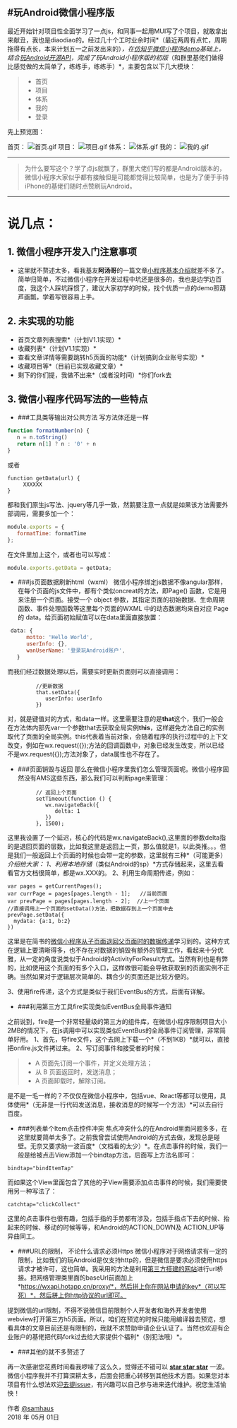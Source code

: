 
#玩Android微信小程序版
------
最近开始针对项目性全面学习了一点js，和同事一起用MUI写了个项目，就敢拿出来献丑，我也是diaodiao的。经过几十个工时业余时间*（最近两周有点忙，周期拖得有点长，本来计划五一之前发出来的）*，在[仿知乎微信小程序demo](https://github.com/RebeccaHanjw/weapp-wechat-zhihu)基础上，结合[玩Android开源API](https://www.zybuluo.com/cmd/)，完成了玩Android小程序版的初版*（和群里基佬们做得比感觉做的太简单了，练练手，练练手）*，主要包含以下几大模块：

> * 首页
> * 项目
> * 体系
> * 我的
> * 登录


先上预览图：

首页：
![首页.gif](https://upload-images.jianshu.io/upload_images/4332108-1507d7a3f1019d13.gif?imageMogr2/auto-orient/strip)
项目：
![项目.gif](https://upload-images.jianshu.io/upload_images/4332108-b21c8c3fe4995eb9.gif?imageMogr2/auto-orient/strip)
体系：
![体系.gif](https://upload-images.jianshu.io/upload_images/4332108-1efd0e4a1e5ebfbd.gif?imageMogr2/auto-orient/strip)
我的：
![我的.gif](https://upload-images.jianshu.io/upload_images/4332108-86cac187b5a45439.gif?imageMogr2/auto-orient/strip)


------

> 为什么要写这个？学了点js就飘了，群里大佬们写的都是Android版本的，微信小程序大家似乎都有接触但是可能都觉得比较简单，也是为了便于手持iPhone的基佬们随时点赞刷玩Android。

------

# 说几点：
## 1. 微信小程序开发入门注意事项

- 这里就不赘述太多，看我基友**阿汤哥**的一篇文章[小程序基本介绍](https://www.jianshu.com/p/028addf07971)就差不多了。简单归简单，不过微信小程序在开发过程中坑还是很多的，我也是边学边百度，我这个人踩坑踩惯了，建议大家初学的时候，找个优质一点的demo照葫芦画瓢，学着写很容易上手。

## 2. 未实现的功能

-  首页文章列表搜索*（计划V1.1实现）*
-  收藏列表*（计划V1.1实现）*
-  查看文章详情等需要跳转h5页面的功能*（计划搞到企业账号实现）*
-  收藏项目等*（目前已实现收藏文章）*
-  剩下的你们提，我做不出来*（或者没时间）*你们fork去

## 3. 微信小程序代码写法的一些特点

- ###工具类等输出对公共方法
写方法体还是一样
```js
function formatNumber(n) {
   n = n.toString()
   return n[1] ? n : '0' + n
}
```
或者
```JS
function getData(url) {
     XXXXXX
}
```
都和我们原生js写法、jquery等几乎一致，然鹅要注意一点就是如果该方法需要外部调用，需要多加一个：
```js
module.exports = {
   formatTime: formatTime
};
```
在文件里加上这个，或者也可以写成：
``` js
module.exports.getData = getData;
```
- ###js页面数据刷新html（wxml）
微信小程序绑定js数据不像angular那样，在每个页面的js文件中，都有个类似oncreat的方法，即Page() 函数，它是用来注册一个页面。接受一个 object 参数，其指定页面的初始数据、生命周期函数、事件处理函数等这里每个页面的WXML 中的动态数据均来自对应 Page 的 data。给页面初始赋值可以在data里面直接放置：
``` js
 data: {
      motto: 'Hello World',
      userInfo: {},
      wanUserName: '登录玩Android账户',
   }
``` 
而我们经过数据处理以后，需要实时更新页面则可以直接调用：
``` 
         //更新数据
         that.setData({
            userInfo: userInfo
         })
``` 
对，就是键值对的方式，和data一样。这里需要注意的是**that**这个，我们一般会在方法体内部先var一个参数that去获取全局实例**this**，这样避免方法自己的实例取代了页面的全局实例。this代表着当前对象，会随着程序的执行过程中的上下文改变，例如在wx.request({});方法的回调函数中，对象已经发生改变，所以已经不是wx.request({});方法对象了，data属性也不存在了。

- ###页面销毁与返回
那么在微信小程序里我们怎么管理页面呢。微信小程序固然没有AMS这些东西，那么我们可以判断page来管理：
``` 
         // 返回上个页面
         setTimeout(function () {
            wx.navigateBack({
               delta: 1
            })
         }, 1500);
``` 
这里我设置了一个延迟，核心的代码是wx.navigateBack(),这里面的参数delta指的是退回页面的层数，比如我这里是返回上一页，那么值就是1，以此类推。。。但是我们一般返回上个页面的时候也会带一定的参数，这里就有三种*（可能更多）*介绍给大家：
1、利用本地存储*（类似Android的sp）*方式存储起来，这里去看看官方文档很简单，都是wx.XXX的。
2、利用生命周期传递，例如：
``` 
var pages = getCurrentPages();
var currPage = pages[pages.length - 1];   //当前页面
var prevPage = pages[pages.length - 2];  //上一个页面
//直接调用上一个页面的setData()方法，把数据存到上一个页面中去
prevPage.setData({
  mydata: {a:1, b:2}
})
``` 
这里是在简书的[微信小程序从子页面退回父页面时的数据传递](https://www.jianshu.com/p/aa8254b23847)学习到的。这种方式在逻辑上要清晰得多，也不存在对数据的销毁有额外的管理工作，看起来十分优雅，从一定的角度说类似于Android的ActivityForResult方式。当然有利也是有弊的，比如使用这个页面的有多个入口，这样做很可能会导致获取到的页面实例不正确。当然如果对于逻辑层次简单的、耦合少的页面还是比较方便的。

3、使用fire传递，这个方式是类似于我们EventBus的方式，后面有详解。

- ###利用第三方工具fire实现类似EventBus全局事件通知

之前说到，fire是一个非常轻量级的第三方的组件库，在微信小程序限制项目大小2MB的情况下，在js调用中可以实现类似EventBus的全局事件订阅管理，非常简单好用。
1、首先，导fire文件，这个去网上下载一个*（不到1KB）*就可以，直接把onfire.js文件拷过来。
2、写订阅事件和接受者的时候：
> - A 页面先订阅一个事件，并定义处理方法；
> - 从 B 页面返回时，发送消息；
> - A 页面卸载时，解除订阅。

是不是一毛一样的？不仅仅在微信小程序中，包括vue、React等都可以使用，具体使用*（无非是一行代码发送消息，接收消息的时候写一个方法）*可以去自行百度。

- ###列表单个Item点击控件冲突
焦点冲突什么的在Android里面问题多多，在这里就要简单太多了。之前我曾尝试使用Android的方式去做，发现总是碰壁。无奈又要求助一波百度*（文档看的太少）*。在点击事件的时候，我们一般是给被点击View添加一个bindtap方法，后面写上方法名即可：
```
bindtap="bindItemTap"
``` 
而如果这个View里面包含了其他的子View需要添加点击事件的时候，我们需要使用另一种写法了：
``` 
catchtap="clickCollect"
``` 
这里的点击事件也很有趣，包括手指的手势都有涉及，包括手指点下去的时候、抬起来的时候、移动的时候等等，和Android的ACTION_DOWN及 ACTION_UP等异曲同工。
- ###URL的限制， 不论什么请求必须Https
微信小程序对于网络请求有一定的限制，比如我们的玩Android是仅支持http的，但是微信是要求必须使用https请求才被许可，这也简单。我采用的方法是利用[第三方搭建的网站](https://wxapi.hotapp.cn/proxy/)进行url桥接。把网络管理类里面的baseUrl前面加上*https://wxapi.hotapp.cn/proxy/*，然后拼上你在网站申请的key*（可以写死）*，然后拼上你http协议的url即可。

提到微信的url限制，不得不说微信目前限制个人开发者和海外开发者使用webview打开第三方h5页面。所以，咱们在预览的时候只能用编译器去预览，想看具体的文章目前还是有限制的，我就不求赞助申请企业认证了。当然也欢迎有企业账户的基佬把代码fork过去给大家提供个福利*（别犯法哦）*。


- ###其他的就不多赘述了

再一次感谢您花费时间看我啰嗦了这么久，觉得还不错可以 **[star star star](https://github.com/samhaus/wanAndroid)** 一波。微信小程序我并不打算深耕太多，后面会把重心转移到其他技术方面。如果您对本项目有什么想法欢迎[去提issue](https://github.com/samhaus/wanAndroid/issues)，有兴趣可以自己参与进来迭代维护。祝您生活愉快！


作者 [@samhaus](https://www.jianshu.com/u/5b8df438b435)  
2018 年 05月 01日 

